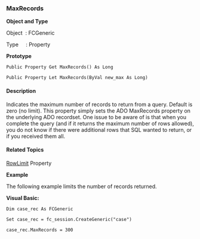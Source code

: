 ### MaxRecords

**Object and Type**

Object  : FCGeneric

Type     : Property

**Prototype**

```
Public Property Get MaxRecords() As Long
```

```
Public Property Let MaxRecords(ByVal new_max As Long)
```

#### Description

Indicates the maximum number of records to return from a query. Default is zero (no limit). This property simply sets the ADO MaxRecords property on the underlying ADO recordset. One issue to be aware of is that when you complete the query (and if it returns the maximum number of rows allowed), you do not know if there were additional rows that SQL wanted to return, or if you received them all.

#### Related Topics

[RowLimit](RowLimit(FCGeneric).md) Property

**Example**

The following example limits the number of records returned.

**Visual Basic:**
```
Dim case_rec As FCGeneric

Set case_rec = fc_session.CreateGeneric("case")

case_rec.MaxRecords = 300
```